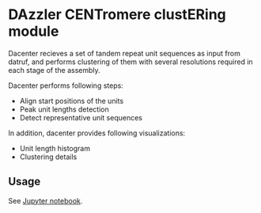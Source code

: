 # DAzzler CENTromere clustERing module

Dacenter recieves a set of tandem repeat unit sequences as input from datruf, and performs clustering of them with several resolutions required in each stage of the assembly.

Dacenter performs following steps:

* Align start positions of the units
* Peak unit lengths detection
* Detect representative unit sequences

In addition, dacenter provides following visualizations:

* Unit length histogram
* Clustering details

## Usage

See [Jupyter notebook](https://nbviewer.jupyter.org/github/yoshihikosuzuki/CentromereAssembly/blob/master/dacenter/docs/Usage.ipynb).
